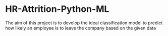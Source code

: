 # HR-Attrition-Python-ML
The aim of this project is to develop the ideal classification model to predict how likely an employee is to leave the company based on the given data
